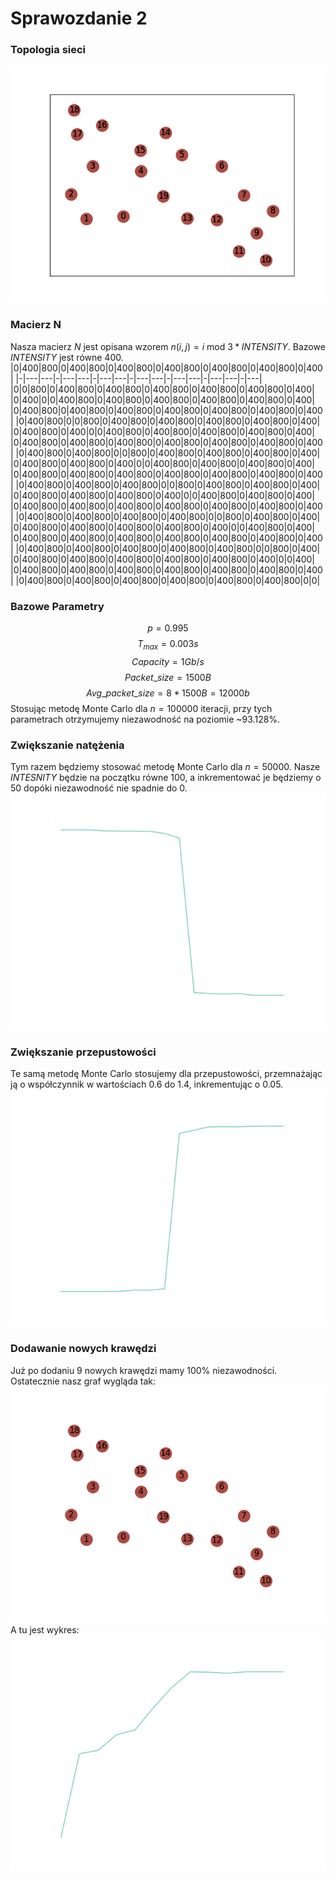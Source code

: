 # Sprawozdanie 2

### Topologia sieci
![graf](./graph.png)

### Macierz N
Nasza macierz $N$ jest opisana wzorem $n(i,j)=i$ mod $3 * INTENSITY$.
Bazowe $INTENSITY$ jest równe 400.
|0|400|800|0|400|800|0|400|800|0|400|800|0|400|800|0|400|800|0|400|
|-|---|---|-|---|---|-|---|---|-|---|---|-|---|---|-|---|---|-|---|
|0|0|800|0|400|800|0|400|800|0|400|800|0|400|800|0|400|800|0|400|
|0|400|0|0|400|800|0|400|800|0|400|800|0|400|800|0|400|800|0|400|
|0|400|800|0|400|800|0|400|800|0|400|800|0|400|800|0|400|800|0|400|
|0|400|800|0|0|800|0|400|800|0|400|800|0|400|800|0|400|800|0|400|
|0|400|800|0|400|0|0|400|800|0|400|800|0|400|800|0|400|800|0|400|
|0|400|800|0|400|800|0|400|800|0|400|800|0|400|800|0|400|800|0|400|
|0|400|800|0|400|800|0|0|800|0|400|800|0|400|800|0|400|800|0|400|
|0|400|800|0|400|800|0|400|0|0|400|800|0|400|800|0|400|800|0|400|
|0|400|800|0|400|800|0|400|800|0|400|800|0|400|800|0|400|800|0|400|
|0|400|800|0|400|800|0|400|800|0|0|800|0|400|800|0|400|800|0|400|
|0|400|800|0|400|800|0|400|800|0|400|0|0|400|800|0|400|800|0|400|
|0|400|800|0|400|800|0|400|800|0|400|800|0|400|800|0|400|800|0|400|
|0|400|800|0|400|800|0|400|800|0|400|800|0|0|800|0|400|800|0|400|
|0|400|800|0|400|800|0|400|800|0|400|800|0|400|0|0|400|800|0|400|
|0|400|800|0|400|800|0|400|800|0|400|800|0|400|800|0|400|800|0|400|
|0|400|800|0|400|800|0|400|800|0|400|800|0|400|800|0|0|800|0|400|
|0|400|800|0|400|800|0|400|800|0|400|800|0|400|800|0|400|0|0|400|
|0|400|800|0|400|800|0|400|800|0|400|800|0|400|800|0|400|800|0|400|
|0|400|800|0|400|800|0|400|800|0|400|800|0|400|800|0|400|800|0|0|


### Bazowe Parametry
$$p = 0.995$$
$$T_{max} = 0.003s$$
$$Capacity = 1Gb/s$$
$$Packet\_size = 1500B$$
$$Avg\_packet\_size = 8 * 1500 B = 12000b$$
Stosując metodę Monte Carlo dla $n = 100000$ iteracji, przy tych parametrach otrzymujemy niezawodność na poziomie ~$93.128$%.

### Zwiększanie natężenia
Tym razem będziemy stosować metodę Monte Carlo dla $n = 50000$. Nasze $INTESNITY$ będzie na początku
równe $100$, a inkrementować je będziemy o $50$ dopóki niezawodność nie spadnie do 0.
![intensity](./intensity.png)


### Zwiększanie przepustowości
Te samą metodę Monte Carlo stosujemy dla przepustowości, przemnażając ją o współczynnik
w wartościach $0.6$ do $1.4$, inkrementując o $0.05$.\
![capacity](./capacity.png)

### Dodawanie nowych krawędzi
Już po dodaniu 9 nowych krawędzi mamy 100% niezawodności. Ostatecznie nasz graf wygląda tak:\
![graph2](./graph2.png)\
A tu jest wykres:\
![edges](./edges.png)
